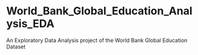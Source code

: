 # World_Bank_Global_Education_Analysis_EDA
An Exploratory Data Analysis project of the World Bank Global Education Dataset
